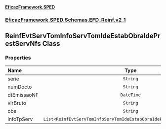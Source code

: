 #### [EficazFramework.SPED](EficazFrameworkSPED.md 'EficazFramework SPED')
### [EficazFramework.SPED.Schemas.EFD_Reinf.v2_1](EficazFramework.SPED.Schemas.EFD_Reinf.v2_1.md 'EficazFramework.SPED.Schemas.EFD_Reinf.v2_1')

## ReinfEvtServTomInfoServTomIdeEstabObraIdePrestServNfs Class
### Properties

| Name | Type | |
| :--- | :---: | :--- |
| serie | `String` |  |
| numDocto | `String` |  |
| dtEmissaoNF | `DateTime` |  |
| vlrBruto | `String` |  |
| obs | `String` |  |
| infoTpServ | `List<ReinfEvtServTomInfoServTomIdeEstabObraIdePrestServNfsInfoTpServ>` |  |
